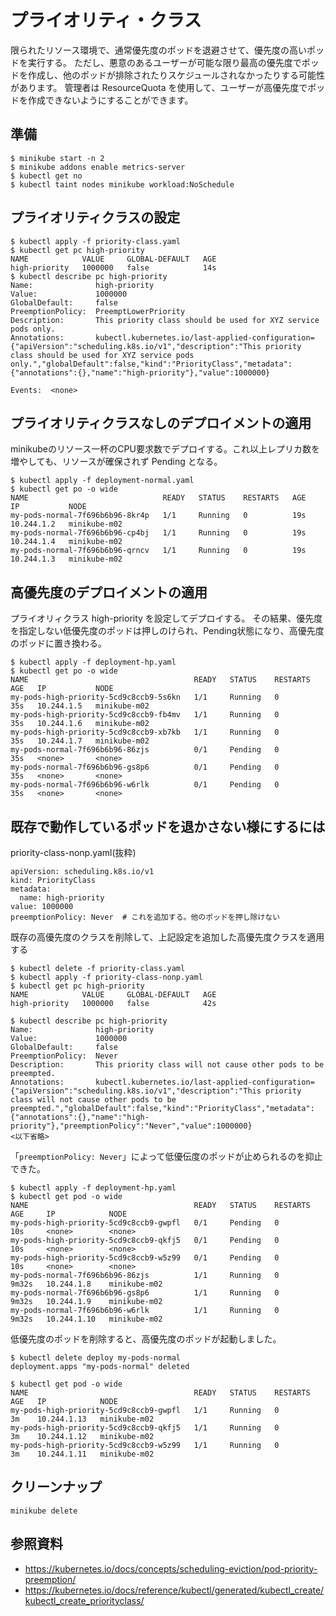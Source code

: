 # プライオリティ・クラス

限られたリソース環境で、通常優先度のポッドを退避させて、優先度の高いポッドを実行する。
ただし、悪意のあるユーザーが可能な限り最高の優先度でポッドを作成し、他のポッドが排除されたりスケジュールされなかったりする可能性があります。
管理者は ResourceQuota を使用して、ユーザーが高優先度でポッドを作成できないようにすることができます。


## 準備
```
$ minikube start -n 2
$ minikube addons enable metrics-server
$ kubectl get no
$ kubectl taint nodes minikube workload:NoSchedule
```

## プライオリティクラスの設定
```
$ kubectl apply -f priority-class.yaml 
$ kubectl get pc high-priority
NAME            VALUE     GLOBAL-DEFAULT   AGE
high-priority   1000000   false            14s
$ kubectl describe pc high-priority
Name:              high-priority
Value:             1000000
GlobalDefault:     false
PreemptionPolicy:  PreemptLowerPriority
Description:       This priority class should be used for XYZ service pods only.
Annotations:       kubectl.kubernetes.io/last-applied-configuration={"apiVersion":"scheduling.k8s.io/v1","description":"This priority class should be used for XYZ service pods only.","globalDefault":false,"kind":"PriorityClass","metadata":{"annotations":{},"name":"high-priority"},"value":1000000}

Events:  <none>
```

## プライオリティクラスなしのデプロイメントの適用
minikubeのリソース一杯のCPU要求数でデプロイする。これ以上レプリカ数を増やしても、リソースが確保されず Pending となる。
```
$ kubectl apply -f deployment-normal.yaml
$ kubectl get po -o wide
NAME                              READY   STATUS    RESTARTS   AGE   IP           NODE
my-pods-normal-7f696b6b96-8kr4p   1/1     Running   0          19s   10.244.1.2   minikube-m02
my-pods-normal-7f696b6b96-cp4bj   1/1     Running   0          19s   10.244.1.4   minikube-m02
my-pods-normal-7f696b6b96-qrncv   1/1     Running   0          19s   10.244.1.3   minikube-m02
```

## 高優先度のデプロイメントの適用
プライオリィクラス high-priority を設定してデプロイする。
その結果、優先度を指定しない低優先度のポッドは押しのけられ、Pending状態になり、高優先度のポッドに置き換わる。
```
$ kubectl apply -f deployment-hp.yaml 
$ kubectl get po -o wide
NAME                                     READY   STATUS    RESTARTS   AGE   IP           NODE
my-pods-high-priority-5cd9c8ccb9-5s6kn   1/1     Running   0          35s   10.244.1.5   minikube-m02
my-pods-high-priority-5cd9c8ccb9-fb4mv   1/1     Running   0          35s   10.244.1.6   minikube-m02
my-pods-high-priority-5cd9c8ccb9-xb7kb   1/1     Running   0          35s   10.244.1.7   minikube-m02
my-pods-normal-7f696b6b96-86zjs          0/1     Pending   0          35s   <none>       <none>
my-pods-normal-7f696b6b96-gs8p6          0/1     Pending   0          35s   <none>       <none>
my-pods-normal-7f696b6b96-w6rlk          0/1     Pending   0          35s   <none>       <none>
```


## 既存で動作しているポッドを退かさない様にするには

priority-class-nonp.yaml(抜粋)
```
apiVersion: scheduling.k8s.io/v1
kind: PriorityClass
metadata:
  name: high-priority
value: 1000000
preemptionPolicy: Never  # これを追加する。他のポッドを押し除けない
```

既存の高優先度のクラスを削除して、上記設定を追加した高優先度クラスを適用する
```
$ kubectl delete -f priority-class.yaml
$ kubectl apply -f priority-class-nonp.yaml 
$ kubectl get pc high-priority
NAME            VALUE     GLOBAL-DEFAULT   AGE
high-priority   1000000   false            42s

$ kubectl describe pc high-priority
Name:              high-priority
Value:             1000000
GlobalDefault:     false
PreemptionPolicy:  Never
Description:       This priority class will not cause other pods to be preempted.
Annotations:       kubectl.kubernetes.io/last-applied-configuration={"apiVersion":"scheduling.k8s.io/v1","description":"This priority class will not cause other pods to be preempted.","globalDefault":false,"kind":"PriorityClass","metadata":{"annotations":{},"name":"high-priority"},"preemptionPolicy":"Never","value":1000000}
<以下省略>
```

「`preemptionPolicy: Never`」によって低優伝度のポッドが止められるのを抑止できた。
```
$ kubectl apply -f deployment-hp.yaml 
$ kubectl get pod -o wide
NAME                                     READY   STATUS    RESTARTS   AGE     IP            NODE
my-pods-high-priority-5cd9c8ccb9-gwpfl   0/1     Pending   0          10s     <none>        <none>
my-pods-high-priority-5cd9c8ccb9-qkfj5   0/1     Pending   0          10s     <none>        <none>
my-pods-high-priority-5cd9c8ccb9-w5z99   0/1     Pending   0          10s     <none>        <none>
my-pods-normal-7f696b6b96-86zjs          1/1     Running   0          9m32s   10.244.1.8    minikube-m02
my-pods-normal-7f696b6b96-gs8p6          1/1     Running   0          9m32s   10.244.1.9    minikube-m02
my-pods-normal-7f696b6b96-w6rlk          1/1     Running   0          9m32s   10.244.1.10   minikube-m02
```

低優先度のポッドを削除すると、高優先度のポッドが起動しました。
```
$ kubectl delete deploy my-pods-normal
deployment.apps "my-pods-normal" deleted

$ kubectl get pod -o wide
NAME                                     READY   STATUS    RESTARTS   AGE   IP            NODE
my-pods-high-priority-5cd9c8ccb9-gwpfl   1/1     Running   0          3m    10.244.1.13   minikube-m02
my-pods-high-priority-5cd9c8ccb9-qkfj5   1/1     Running   0          3m    10.244.1.12   minikube-m02
my-pods-high-priority-5cd9c8ccb9-w5z99   1/1     Running   0          3m    10.244.1.11   minikube-m02
```


## クリーンナップ
```
minikube delete
```


## 参照資料
- https://kubernetes.io/docs/concepts/scheduling-eviction/pod-priority-preemption/
- https://kubernetes.io/docs/reference/kubectl/generated/kubectl_create/kubectl_create_priorityclass/
